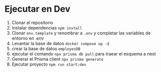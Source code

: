 # Ejecutar en Dev

1. Clonar el repositorio
2. Instalar dependencias `npm install`
3. Clonar `env.template` y renombrar a `.env` y completar las variables de entorno en .env
4. Levantar la base de datos `docker compose up -d`
5. crear la base de datos `employesDB`
6. ejecutar el comando `npx prisma db pull` para traear el esquema a nest
7. Generar el Prisma client `npx prisma generate`
8. Ejecutar proyecto `npm run start:dev`
